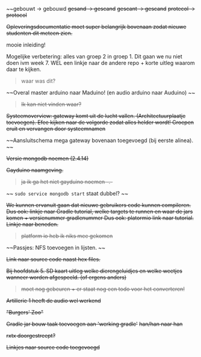 ~~gebouwt -> gebouwd
~~gesand -> gescand~~
~~gescant -> gescand~~
~~protecol -> protocol~~

~~Opleveringsdocumentatie moet super belangrijk bovenaan zodat nieuwe studenten dit meteen zien.~~

mooie inleiding!                                                            

Mogelijke verbetering: alles van groep 2 in groep 1. Dit gaan we nu niet doen ivm week 7.
WEL een linkje naar de andere repo + korte uitleg waarom daar te kijken. 
> waar was dit?

~~Overal master arduino naar Maduino! (en audio arduino naar Auduino) ~~
> ~~Ik kan niet vinden waar?~~

~~Systeemoverview: gateway komt uit de lucht vallen. (Architectuurplaatje toevoegen). Efee kijken naar de volgorde zodat alles helder wordt!
Groepen eruit en vervangen door systeemnamen~~

~~Aansluitschema mega gateway bovenaan toegevoegd (bij eerste alinea). ~~

~~Versie mongodb noemen  (2.4.14)~~

~~Gayduino naamgeving.~~
> ~~ja ik ga het niet gayduino noemen -.-~~

~~ `sudo service mongodb start` staat dubbel? ~~

~~We kunnen ervanuit gaan dat nieuwe gebruikers code kunnen compileren.
Dus ook: linkje naar Gradle tutorial, welke targets te runnen en waar de jars komen + versienummer gradlenummer
Dus ook: platormio link naar tutorial. Linkje naar beneden.~~
> ~~platform io heb ik niks mee gekomen~~

~~Passjes: NFS toevoegen in lijsten. ~~

~~Link naar source code naast hex files.~~

~~Bij hoofdstuk 5. SD kaart uitleg welke dierengeluidjes en welke weetjes wanneer worden afgespeeld.  (of ergens anders)~~
> ~~moet nog gebeuren + er staat nog een todo voor het converteren!~~

~~Artillerie 1 heeft de audio wel werkend~~

~~"Burgers' Zoo"~~

~~Gradle jar bouw taak toevoegen aan 'werking gradle'~~
~~han/han naar han~~

~~rxtx doorgestreept?~~

~~Linkjes naar source code toegevoegd~~
